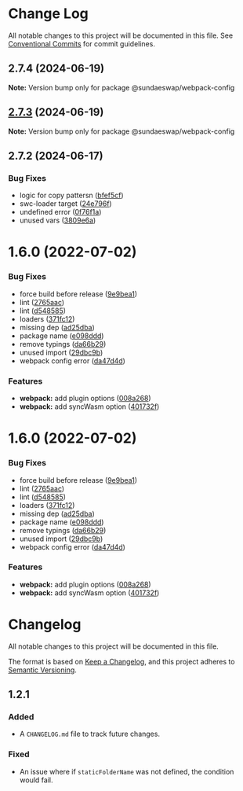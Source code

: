# Change Log

All notable changes to this project will be documented in this file.
See [Conventional Commits](https://conventionalcommits.org) for commit guidelines.

## 2.7.4 (2024-06-19)

**Note:** Version bump only for package @sundaeswap/webpack-config

## [2.7.3](https://github.com/sundaeswap-finance/frontend-configurations/compare/@sundaeswap/webpack-config@2.7.2...@sundaeswap/webpack-config@2.7.3) (2024-06-19)

**Note:** Version bump only for package @sundaeswap/webpack-config

## 2.7.2 (2024-06-17)

### Bug Fixes

- logic for copy pattersn ([bfef5cf](https://github.com/sundaeswap-finance/frontend-configurations/commit/bfef5cff58d91565fc73844f55f3f11ef357e655))
- swc-loader target ([24e796f](https://github.com/sundaeswap-finance/frontend-configurations/commit/24e796fa3a99824b34ea89a80a8f6f33bed733e0))
- undefined error ([0f76f1a](https://github.com/sundaeswap-finance/frontend-configurations/commit/0f76f1ae66504b9afe67eb170f003543336b4706))
- unused vars ([3809e6a](https://github.com/sundaeswap-finance/frontend-configurations/commit/3809e6ab8b4b9b5b11cb5639e798925dcf86f1d4))

# 1.6.0 (2022-07-02)

### Bug Fixes

- force build before release ([9e9bea1](https://github.com/sundaeswap-finance/frontend-configurations/commit/9e9bea11ed0a789920cdfb2efef20e9394ce0177))
- lint ([2765aac](https://github.com/sundaeswap-finance/frontend-configurations/commit/2765aac9754e28ed834fdc9399f2c8a3db6e46da))
- lint ([d548585](https://github.com/sundaeswap-finance/frontend-configurations/commit/d54858568a9012765f32d5546e37074b62e0165f))
- loaders ([371fc12](https://github.com/sundaeswap-finance/frontend-configurations/commit/371fc1293ee85fcc726654978e514a9fa5bb6475))
- missing dep ([ad25dba](https://github.com/sundaeswap-finance/frontend-configurations/commit/ad25dbaa5a966d5436619cb85d1790cb88112b79))
- package name ([e098ddd](https://github.com/sundaeswap-finance/frontend-configurations/commit/e098ddd5628cd704235cac548deb4ef51718d5ed))
- remove typings ([da66b29](https://github.com/sundaeswap-finance/frontend-configurations/commit/da66b29895b495a6cb8045eaee70f60d82f5fdee))
- unused import ([29dbc9b](https://github.com/sundaeswap-finance/frontend-configurations/commit/29dbc9bbbb0217513fedce3e38c97b2f42e1f63d))
- webpack config error ([da47d4d](https://github.com/sundaeswap-finance/frontend-configurations/commit/da47d4dac4fc7acfd5473c53027db2cff3cc3fa2))

### Features

- **webpack:** add plugin options ([008a268](https://github.com/sundaeswap-finance/frontend-configurations/commit/008a2682fd70a48f01664e66a3b83900a4274c99))
- **webpack:** add syncWasm option ([401732f](https://github.com/sundaeswap-finance/frontend-configurations/commit/401732fdd7d669cd7ca7710f7635230453bd1875))

# 1.6.0 (2022-07-02)

### Bug Fixes

- force build before release ([9e9bea1](https://github.com/sundaeswap-finance/frontend-configurations/commit/9e9bea11ed0a789920cdfb2efef20e9394ce0177))
- lint ([2765aac](https://github.com/sundaeswap-finance/frontend-configurations/commit/2765aac9754e28ed834fdc9399f2c8a3db6e46da))
- lint ([d548585](https://github.com/sundaeswap-finance/frontend-configurations/commit/d54858568a9012765f32d5546e37074b62e0165f))
- loaders ([371fc12](https://github.com/sundaeswap-finance/frontend-configurations/commit/371fc1293ee85fcc726654978e514a9fa5bb6475))
- missing dep ([ad25dba](https://github.com/sundaeswap-finance/frontend-configurations/commit/ad25dbaa5a966d5436619cb85d1790cb88112b79))
- package name ([e098ddd](https://github.com/sundaeswap-finance/frontend-configurations/commit/e098ddd5628cd704235cac548deb4ef51718d5ed))
- remove typings ([da66b29](https://github.com/sundaeswap-finance/frontend-configurations/commit/da66b29895b495a6cb8045eaee70f60d82f5fdee))
- unused import ([29dbc9b](https://github.com/sundaeswap-finance/frontend-configurations/commit/29dbc9bbbb0217513fedce3e38c97b2f42e1f63d))
- webpack config error ([da47d4d](https://github.com/sundaeswap-finance/frontend-configurations/commit/da47d4dac4fc7acfd5473c53027db2cff3cc3fa2))

### Features

- **webpack:** add plugin options ([008a268](https://github.com/sundaeswap-finance/frontend-configurations/commit/008a2682fd70a48f01664e66a3b83900a4274c99))
- **webpack:** add syncWasm option ([401732f](https://github.com/sundaeswap-finance/frontend-configurations/commit/401732fdd7d669cd7ca7710f7635230453bd1875))

# Changelog

All notable changes to this project will be documented in this file.

The format is based on [Keep a Changelog](https://keepachangelog.com/en/1.0.0/), and this project adheres to [Semantic Versioning](https://semver.org/spec/v2.0.0.html).

## 1.2.1

### Added

- A `CHANGELOG.md` file to track future changes.

### Fixed

- An issue where if `staticFolderName` was not defined, the condition would fail.
